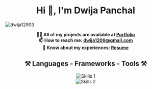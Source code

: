 <h1 align="center">Hi 👋, I'm Dwija Panchal</h1>
<p align="left">
  <img src="https://komarev.com/ghpvc/?username=dwija12903&label=Profile%20views&color=0e75b6&style=flat" alt="dwija12903" />
</p>
<div align="center">
  <b>
    👨‍💻 All of my projects are available at <a href="https://dwijapanchal.me">Portfolio</a><br />
    📫 How to reach me: <a href="mailto:dwija1209@gmail.com">dwija1209@gmail.com</a><br />
    📄 Know about my experiences: <a href="https://goodlgel">Resume</a>
  </b>
</div>

<h2 align="center">⚒️ Languages - Frameworks - Tools ⚒️</h2>

<div align="center">
  <img src="https://skillicons.dev/icons?i=python,java,c,cpp,javascript,nodejs,express,react,mongodb,typescript,bootstrap,html,css,sklearn" alt="Skills 1" /><br />
  <img src="https://skillicons.dev/icons?i=vscode,git,github,tailwind,aws,npm,discord,docker,nextjs,mysql,flask,jenkins,linux" alt="Skills 2" />
</div>

